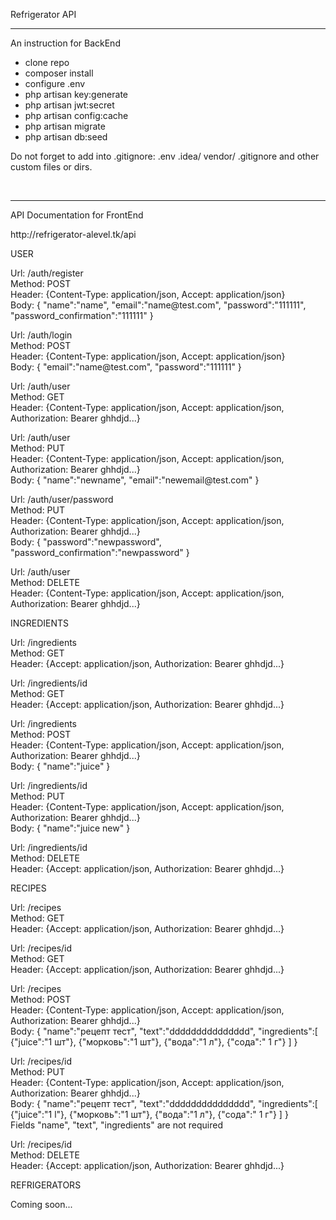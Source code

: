 <p>Refrigerator API</p>
<hr>
<p>An instruction for BackEnd</p>
<ul>
<li>clone repo</li>
<li>composer install</li>
<li>configure .env</li>
<li>php artisan key:generate</li>
<li>php artisan jwt:secret</li>
<li>php artisan config:cache</li>
<li>php artisan migrate</li>
<li>php artisan db:seed</li>
</ul>

<p>Do not forget to add into .gitignore: .env  .idea/ vendor/ .gitignore  and other custom files or dirs.</p>
<br>
<hr>
<p>API Documentation for FrontEnd</p>
<p>http://refrigerator-alevel.tk/api<p/>
<p>USER<p/>

<p>
Url: /auth/register<br>
Method: POST<br> 
Header: {Content-Type: application/json, Accept: application/json}<br>
Body: { "name":"name",
      	"email":"name@test.com",
      	"password":"111111",
      	"password_confirmation":"111111"
      }
</p>

<p>
Url: /auth/login<br>
Method: POST<br> 
Header: {Content-Type: application/json, Accept: application/json}<br>
Body: { "email":"name@test.com",
      	"password":"111111"      	
      }
</p>

<p>
Url: /auth/user<br>
Method: GET<br> 
Header: {Content-Type: application/json, Accept: application/json, Authorization: Bearer ghhdjd...}<br>
</p>

<p>
Url: /auth/user<br>
Method: PUT<br> 
Header: {Content-Type: application/json, Accept: application/json, Authorization: Bearer ghhdjd...}<br>
Body: {
      	"name":"newname",
      	"email":"newemail@test.com"	
      }
</p>

<p>
Url: /auth/user/password<br>
Method: PUT<br> 
Header: {Content-Type: application/json, Accept: application/json, Authorization: Bearer ghhdjd...}<br>
Body: {
      	"password":"newpassword",
      	"password_confirmation":"newpassword"	
      }
</p>

<p>
Url: /auth/user<br>
Method: DELETE<br> 
Header: {Content-Type: application/json, Accept: application/json, Authorization: Bearer ghhdjd...}<br>
</p>

<p>INGREDIENTS<p/>

<p>
Url: /ingredients<br>
Method: GET<br> 
Header: {Accept: application/json, Authorization: Bearer ghhdjd...}<br>
</p>

<p>
Url: /ingredients/id<br>
Method: GET<br> 
Header: {Accept: application/json, Authorization: Bearer ghhdjd...}<br>
</p>

<p>
Url: /ingredients<br>
Method: POST<br> 
Header: {Content-Type: application/json, Accept: application/json, Authorization: Bearer ghhdjd...}<br>
Body: {
      	"name":"juice"      	
      }
</p>

<p>
Url: /ingredients/id<br>
Method: PUT<br> 
Header: {Content-Type: application/json, Accept: application/json, Authorization: Bearer ghhdjd...}<br>
Body: {
      	"name":"juice new"	
      }
</p>


<p>
Url: /ingredients/id<br>
Method: DELETE<br> 
Header: {Accept: application/json, Authorization: Bearer ghhdjd...}<br>
</p>

<p>RECIPES<p/>

<p>
Url: /recipes<br>
Method: GET<br> 
Header: {Accept: application/json, Authorization: Bearer ghhdjd...}<br>
</p>

<p>
Url: /recipes/id<br>
Method: GET<br> 
Header: {Accept: application/json, Authorization: Bearer ghhdjd...}<br>
</p>

<p>
Url: /recipes<br>
Method: POST<br> 
Header: {Content-Type: application/json, Accept: application/json, Authorization: Bearer ghhdjd...}<br>
Body: {
      	"name":"рецепт тест",
      	"text":"ddddddddddddddd",
      	"ingredients":[
      		{"juice":"1 шт"},
      		{"морковь":"1 шт"},
      		{"вода":"1 л"},
      		{"сода":" 1 г"}
      	]	
      }
</p>

<p>
Url: /recipes/id<br>
Method: PUT<br> 
Header: {Content-Type: application/json, Accept: application/json, Authorization: Bearer ghhdjd...}<br>
Body: {
      	"name":"рецепт тест",
      	"text":"ddddddddddddddd",
      	"ingredients":[
      		{"juice":"1 l"},
      		{"морковь":"1 шт"},
      		{"вода":"1 л"},
      		{"сода":" 1 г"}
      	]	
      }
<br>
Fields "name", "text", "ingredients" are not required
</p>


<p>
Url: /recipes/id<br>
Method: DELETE<br> 
Header: {Accept: application/json, Authorization: Bearer ghhdjd...}<br>
</p>

<p>REFRIGERATORS<p/>
<p>Coming soon...</p>
